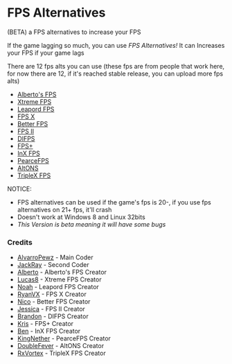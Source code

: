 # FPS Alternatives
(BETA) a FPS alternatives to increase your FPS

If the game lagging so much, you can use *FPS Alternatives!*
It can Increases your FPS if your game lags

There are 12 fps alts you can use
(these fps are from people that work here, for now there are 12, if it's reached stable release, you can upload more fps alts)
- [Alberto's FPS](https://youtube.com/watch/dQw4w9WgXcQ)
- [Xtreme FPS](https://youtube.com/watch/dQw4w9WgXcQ)
- [Leapord FPS](https://youtube.com/watch/dQw4w9WgXcQ)
- [FPS X](https://youtube.com/watch/dQw4w9WgXcQ)
- [Better FPS](https://youtube.com/watch/dQw4w9WgXcQ)
- [FPS II](https://youtube.com/watch/dQw4w9WgXcQ)
- [DIFPS](https://youtube.com/watch/dQw4w9WgXcQ)
- [FPS+](https://youtube.com/watch/dQw4w9WgXcQ)
- [InX FPS](https://youtube.com/watch/dQw4w9WgXcQ)
- [PearceFPS](https://youtube.com/watch/dQw4w9WgXcQ)
- [AltONS](https://youtube.com/watch/dQw4w9WgXcQ)
- [TripleX FPS](https://youtube.com/watch/dQw4w9WgXcQ)

NOTICE:
- FPS alternatives can be used if the game's fps is 20-, if you use fps alternatives on 21+ fps, it'll crash
- Doesn't work at Windows 8 and Linux 32bits
- *This Version is beta meaning it will have some bugs*

### Credits
- [AlvarroPewz](https://youtube.com/watch/dQw4w9WgXcQ) - Main Coder
- [JackRay](https://youtube.com/watch/dQw4w9WgXcQ) - Second Coder
- [Alberto](https://youtube.com/watch/dQw4w9WgXcQ) - Alberto's FPS Creator
- [Lucas8](https://youtube.com/watch/dQw4w9WgXcQ) - Xtreme FPS Creator
- [Noah](https://youtube.com/watch/dQw4w9WgXcQ) - Leapord FPS Creator
- [RyanVX](https://youtube.com/watch/dQw4w9WgXcQ) - FPS X Creator
- [Nico](https://youtube.com/watch/dQw4w9WgXcQ) - Better FPS Creator
- [Jessica](https://youtube.com/watch/dQw4w9WgXcQ) - FPS II Creator
- [Brandon](https://youtube.com/watch/dQw4w9WgXcQ) - DIFPS Creator
- [Kris](https://youtube.com/watch/dQw4w9WgXcQ) - FPS+ Creator
- [Ben](https://youtube.com/watch/dQw4w9WgXcQ) - InX FPS Creator
- [KingNether](https://youtube.com/watch/dQw4w9WgXcQ) - PearceFPS Creator
- [DoubleFever](https://youtube.com/watch/dQw4w9WgXcQ) - AltONS Creator
- [RxVortex](https://youtube.com/watch/dQw4w9WgXcQ) - TripleX FPS Creator
